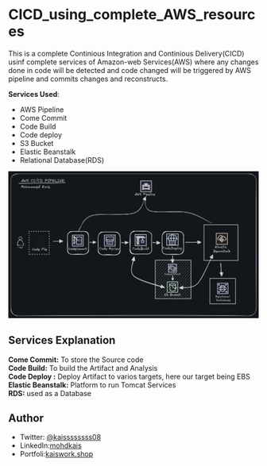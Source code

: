 # CICD_using_complete_AWS_resources

This is a complete Continious Integration and Continious Delivery(CICD) usinf complete services of Amazon-web Services(AWS)
where any changes done in code will be detected and code changed will be triggered by AWS pipeline and commits changes and reconstructs.

**Services Used**:

- AWS Pipeline
- Come Commit
- Code Build
- Code deploy
- S3 Bucket
- Elastic Beanstalk
- Relational Database(RDS)

![Architecture Diagram](Architecture.png)

## Services Explanation
**Come Commit:** To store the Source code<br />
**Code Build:** To build the Artifact and Analysis<br />
**Code Deploy :** Deploy Artifact to varios targets, here our target being EBS<br />
**Elastic Beanstalk:** Platform to run Tomcat Services<br />
**RDS:** used as a Database<br />

## Author
- Twitter: [@kaissssssss08](https://twitter.com/kaissssssss08)
- LinkedIn:[mohdkais](https://www.linkedin.com/in/mohdkais/)
- Portfoli:[kaiswork.shop](https://www.kaiswork.shop)
